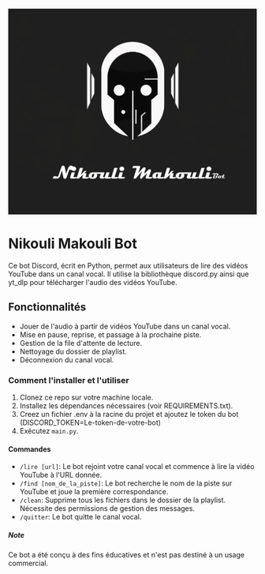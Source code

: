 ![Cover](https://github.com/Lumantis/BotAudio/blob/main/NikouliMakouli.png)

# Nikouli Makouli Bot

Ce bot Discord, écrit en Python, permet aux utilisateurs de lire des vidéos YouTube dans un canal vocal. Il utilise la bibliothèque discord.py ainsi que yt_dlp pour télécharger l'audio des vidéos YouTube.

## Fonctionnalités

- Jouer de l'audio à partir de vidéos YouTube dans un canal vocal.
- Mise en pause, reprise, et passage à la prochaine piste.
- Gestion de la file d'attente de lecture.
- Nettoyage du dossier de playlist.
- Déconnexion du canal vocal.

### Comment l'installer et l'utiliser

1. Clonez ce repo sur votre machine locale.
2. Installez les dépendances nécessaires (voir REQUIREMENTS.txt).
3. Creez un fichier .env à la racine du projet et ajoutez le token du bot (DISCORD_TOKEN=Le-token-de-votre-bot)
4. Exécutez `main.py`.

#### Commandes

- `/lire [url]`: Le bot rejoint votre canal vocal et commence à lire la vidéo YouTube à l'URL donnée.
- `/find [nom_de_la_piste]`: Le bot recherche le nom de la piste sur YouTube et joue la première correspondance.
- `/clean`: Supprime tous les fichiers dans le dossier de la playlist. Nécessite des permissions de gestion des messages.
- `/quitter`: Le bot quitte le canal vocal.

##### Note

Ce bot a été conçu à des fins éducatives et n'est pas destiné à un usage commercial.
